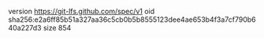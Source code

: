 version https://git-lfs.github.com/spec/v1
oid sha256:e2a6ff85b51a327aa36c5cb0b5b8555123dee4ae653b4f3a7cf790b640a227d3
size 854
